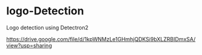 # logo-Detection
Logo detection using Detectron2


https://drive.google.com/file/d/1kpWNMzLe1GHmhjQDKSi9bXLZRBIDmxSA/view?usp=sharing
